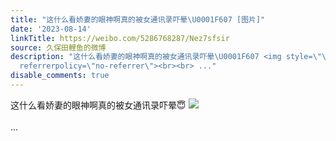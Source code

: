 ```yaml
---
title: "这什么看娇妻的眼神啊真的被女通讯录吓晕\U0001F607 [图片]"
date: '2023-08-14'
linkTitle: https://weibo.com/5286768287/Nez7sfsir
source: 久保田鲤鱼的微博
description: "这什么看娇妻的眼神啊真的被女通讯录吓晕\U0001F607 <img style=\"\" src=\"https://tvax1.sinaimg.cn/large/005LMJWfly1hgwhdsepikj314w0n07b1.jpg\"
  referrerpolicy=\"no-referrer\"><br><br> ..."
disable_comments: true
---
```

这什么看娇妻的眼神啊真的被女通讯录吓晕😇 <img style="" src="https://tvax1.sinaimg.cn/large/005LMJWfly1hgwhdsepikj314w0n07b1.jpg" referrerpolicy="no-referrer"><br><br> ...
